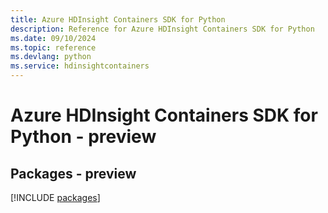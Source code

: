 ```yaml
---
title: Azure HDInsight Containers SDK for Python
description: Reference for Azure HDInsight Containers SDK for Python
ms.date: 09/10/2024
ms.topic: reference
ms.devlang: python
ms.service: hdinsightcontainers
---
```

# Azure HDInsight Containers SDK for Python - preview
## Packages - preview
[!INCLUDE [packages](hdinsight-containers-index.md)]